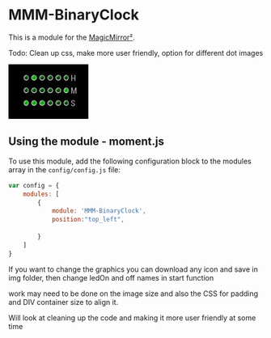 # MMM-BinaryClock

This is a module for the [MagicMirror²](https://github.com/MichMich/MagicMirror/).

Todo: Clean up css, make more user friendly, option for different dot images

![GitHub Logo](/img/Binary_Clock_screenshot.jpg)

## Using the module - moment.js

To use this module, add the following configuration block to the modules array in the `config/config.js` file:
```js
var config = {
    modules: [
        {
            module: 'MMM-BinaryClock',
            position:"top_left",

        }
    ]
}
```
If you want to change the graphics you can download any icon and save in img folder, then change ledOn and off names in start function
 
work may need to be done on the image size and also the CSS for padding and DIV container size to align it.

Will look at cleaning up the code and making it more user friendly at some time

